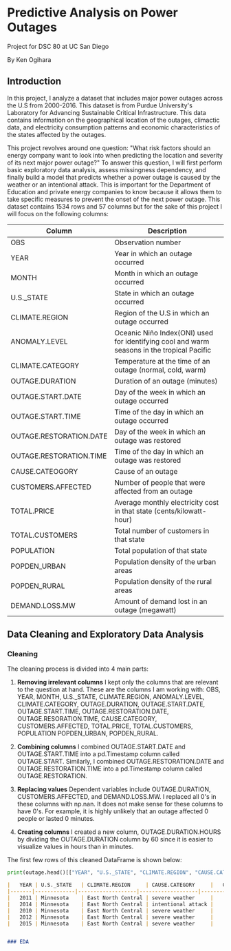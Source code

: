 # Predictive Analysis on Power Outages
Project for DSC 80 at UC San Diego

By Ken Ogihara

## Introduction
In this project, I analyze a dataset that includes major power outages across the U.S from 2000-2016. This dataset is from Purdue University's Laboratory for Advancing Sustainable Critical Infrastructure. This data contains information on the geographical location of the outages, climactic data, and electricity consumption patterns and economic characteristics of the states affected by the outages. 

This project revolves around one question: "What risk factors should an energy company want to look into when predicting the location and severity of its next major power outage?" To answer this question, I will first perform basic exploratory data analysis, assess missingness dependency, and finally build a model that predicts whether a power outage is caused by the weather or an intentional attack. This is important for the Department of Education and private energy companies to know because it allows them to take specific measures to prevent the onset of the next power outage. This dataset contains 1534 rows and 57 columns but for the sake of this project I will focus on the following columns:

| Column | Description |
| ----------- | ----------- |
| OBS | Observation number |
| YEAR | Year in which an outage occurred |
| MONTH | Month in which an outage occurred |
| U.S._STATE | State in which an outage occurred |
| CLIMATE.REGION | Region of the U.S in which an outage occurred |
| ANOMALY.LEVEL | Oceanic Niño Index(ONI) used for identifying cool and warm seasons in the tropical Pacific |
| CLIMATE.CATEGORY | Temperature at the time of an outage (normal, cold, warm) |
| OUTAGE.DURATION | Duration of an outage (minutes) |
| OUTAGE.START.DATE | Day of the week in which an outage occurred |
| OUTAGE.START.TIME | Time of the day in which an outage occurred |
| OUTAGE.RESTORATION.DATE | Day of the week in which an outage was restored |
| OUTAGE.RESTORATION.TIME | Time of the day in which an outage was restored |
| CAUSE.CATEOGORY | Cause of an outage |
| CUSTOMERS.AFFECTED | Number of people that were affected from an outage |
| TOTAL.PRICE | Average monthly electricity cost in that state (cents/kilowatt-hour) |
| TOTAL.CUSTOMERS | Total number of customers in that state |
| POPULATION | Total population of that state |
| POPDEN_URBAN | Population density of the urban areas |
| POPDEN_RURAL | Population density of the rural areas |
| DEMAND.LOSS.MW | Amount of demand lost in an outage (megawatt) |


## Data Cleaning and Exploratory Data Analysis

### Cleaning

The cleaning process is divided into 4 main parts:

1. **Removing irrelevant columns** I kept only the columns that are relevant to the question at hand. These are the columns I am working with: OBS, YEAR, MONTH, U.S._STATE, CLIMATE.REGION, ANOMALY.LEVEL, CLIMATE.CATEGORY, OUTAGE.DURATION, OUTAGE.START.DATE, OUTAGE.START.TIME, OUTAGE.RESTORATION.DATE, OUTAGE.RESORATION.TIME, CAUSE.CATEGORY, CUSTOMERS.AFFECTED, TOTAL.PRICE, TOTAL.CUSTOMERS, POPULATION POPDEN_URBAN, POPDEN_RURAL.

2. **Combining columns** I combined OUTAGE.START.DATE and OUTAGE.START.TIME into a pd.Timestamp column called OUTAGE.START. Similarly, I combined OUTAGE.RESTORATION.DATE and OUTAGE.RESTORATION.TIME into a pd.Timestamp column called OUTAGE.RESTORATION. 

3. **Replacing values** Dependent variables include OUTAGE.DURATION, CUSTOMERS.AFFECTED, and DEMAND.LOSS.MW. I replaced all 0's in these columns with np.nan. It does not make sense for these columns to have 0's. For example, it is highly unlikely that an outage affected 0 people or lasted 0 minutes.

4. **Creating columns** I created a new column, OUTAGE.DURATION.HOURS by dividing the OUTAGE.DURATION column by 60 since it is easier to visualize values in hours than in minutes.

The first few rows of this cleaned DataFrame is shown below:

```py
print(outage.head()[["YEAR", "U.S._STATE", "CLIMATE.REGION", "CAUSE.CATEGORY", "CUSTOMERS.AFFECTED", "OUTAGE.DURATION.HOURS"]].to_markdown(index = False))
```
```markdown
|   YEAR | U.S._STATE   | CLIMATE.REGION     | CAUSE.CATEGORY     |   CUSTOMERS.AFFECTED |   OUTAGE.DURATION.HOURS |
|-------|-------------|-------------------|-------------------|---------------------|------------------------|
|   2011 | Minnesota    | East North Central | severe weather     |                70000 |                    51   |
|   2014 | Minnesota    | East North Central | intentional attack |                  nan |              0.0166667 |
|   2010 | Minnesota    | East North Central | severe weather     |                70000 |                    50   |
|   2012 | Minnesota    | East North Central | severe weather     |                68200 |                  42.5   |
|   2015 | Minnesota    | East North Central | severe weather     |               250000 |                    29   |


### EDA




